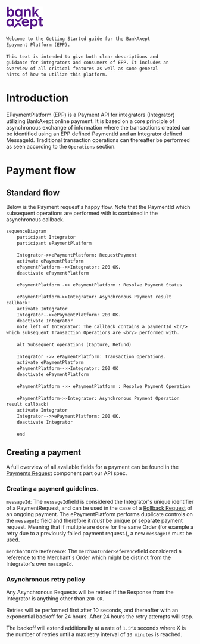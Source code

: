 #


<img alt="BankAxept_Logo.svg" src="resources/BankAxept_Logo.svg" width="100"/>

```
Welcome to the Getting Started guide for the BankAxept 
Epayment Platform (EPP).

This text is intended to give both clear descriptions and 
guidance for integrators and consumers of EPP. It includes an
overview of all critical features as well as some general
hints of how to utilize this platform.
```

# Introduction
EPaymentPlatform (EPP) is a Payment API for integrators (Integrator) utilizing BankAxept online payment. It is based on a core principle of asynchronous exchange of information where the transactions created can be identified using an EPP defined PaymentId and an Integrator defined MessageId. Traditional transaction operations can thereafter be performed as seen according to the `Operations` section.

# Payment flow

## Standard flow

Below is the Payment request's happy flow. Note that the PaymentId which
subsequent operations are performed with is contained in the asynchronous callback.

```mermaid
sequenceDiagram
    participant Integrator
    participant ePaymentPlatform
    
    Integrator->>ePaymentPlatform: RequestPayment
    activate ePaymentPlatform
    ePaymentPlatform-->>Integrator: 200 OK.
    deactivate ePaymentPlatform
    
    ePaymentPlatform ->> ePaymentPlatform : Resolve Payment Status

    ePaymentPlatform->>Integrator: Asynchronous Payment result callback!
    activate Integrator
    Integrator-->>ePaymentPlatform: 200 OK.
    deactivate Integrator
    note left of Integrator: The callback contains a paymentId <br/> which subsequent Transaction Operations are <br/> performed with.

    alt Subsequent operations (Capture, Refund)
    
    Integrator ->> ePaymentPlatform: Transaction Operations.
    activate ePaymentPlatform
    ePaymentPlatform-->>Integrator: 200 OK
    deactivate ePaymentPlatform

    ePaymentPlatform ->> ePaymentPlatform : Resolve Payment Operation

    ePaymentPlatform->>Integrator: Asynchronous Payment Operation result callback!
    activate Integrator
    Integrator-->>ePaymentPlatform: 200 OK.
    deactivate Integrator
    
    end 
```


## Creating a payment
A full overview of all available fields for a payment can be found in the [Payments Request](https://github.com/BankAxept/bankaxept-epayment-development-kit/blob/main/openapi/integrator/merchant/bankaxept.yaml) component part our API spec.

### Creating a payment guidelines.

``messageId``: The ``messageId``field is considered the Integrator's unique identifier of a PaymentRequest, and can be used in the case of a [Rollback Request](https://github.com/BankAxept/bankaxept-epayment-development-kit/blob/main/openapi/integrator/merchant/bankaxept.yaml)
of an ongoing payment. The ePaymentPlatform performs duplicate controls on the ``messageId`` field and therefore it *must* be unique pr separate payment request. Meaning that if multiple are done for the same Order (for example a retry due to a previously failed payment request.), a new ``messageId`` must be used.

``merchantOrderReference``: The ``merchantOrderReference``field considered a reference to the Merchant's Order which might be distinct from the Integrator's own ``messageId``.

### Asynchronous retry policy
Any Asynchronous Requests will be retried if the Response from the Integrator is anything other than ``200 OK``.  

Retries will be performed first after 10 seconds, and thereafter with an exponential backoff for 24 hours. After 24 hours the retry attempts will stop.

The backoff will extend additionally at a rate of `1.5^X` seconds where X is the number of retries until a max retry interval of `10 minutes` is reached.


